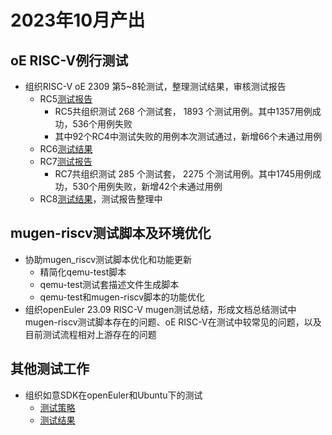# 2023年10月产出
## oE RISC-V例行测试
- 组织RISC-V oE 2309 第5~8轮测试，整理测试结果，审核测试报告
  - RC5[测试报告](https://gitee.com/yunxiangluo/open-euler-risc-v-23.09-test/blob/master/Round5/Mugen/README.md)
    - RC5共组织测试 268 个测试套， 1893 个测试用例。其中1357用例成功，536个用例失败
    - 其中92个RC4中测试失败的用例本次测试通过，新增66个未通过用例
  - RC6[测试结果](https://gitee.com/yunxiangluo/open-euler-risc-v-23.09-test/tree/master/Round6/Mugen)
  - RC7[测试报告](https://gitee.com/yunxiangluo/open-euler-risc-v-23.09-test/blob/master/Round7/Mugen/README.md)
    - RC7共组织测试 285 个测试套， 2275 个测试用例。其中1745用例成功，530个用例失败，新增42个未通过用例
  - RC8[测试结果](https://github.com/KotorinMinami/res_list/commit/37fae845c62af273b1428215c732b4d7290fb6ec)，测试报告整理中
## mugen-riscv测试脚本及环境优化
- 协助mugen_riscv测试脚本优化和功能更新
  - 精简化qemu-test脚本
  - qemu-test测试套描述文件生成脚本
  - qemu-test和mugen-riscv脚本的功能优化
- 组织openEuler 23.09 RISC-V mugen测试总结，形成文档总结测试中mugen-riscv测试脚本存在的问题、oE RISC-V在测试中较常见的问题，以及目前测试流程相对上游存在的问题
## 其他测试工作
- 组织如意SDK在openEuler和Ubuntu下的测试
  - [测试策略](https://gitlab.inuyasha.love/weilinfox/plct-working/-/blob/master/Done/Month04/Week4/RUYI%20%E5%8C%85%E7%AE%A1%E7%90%86%20demo%20%E7%89%88%E6%9C%AC%E6%B5%8B%E8%AF%95%E7%AD%96%E7%95%A5.md)
  - [测试结果](https://gitlab.inuyasha.love/weilinfox/plct-working/-/blob/master/Done/Month04/Week4/RUYI%20%E5%8C%85%E7%AE%A1%E7%90%86%20demo%20%E7%89%88%E6%9C%AC%E6%B5%8B%E8%AF%95%E7%BB%93%E6%9E%9C.md)
